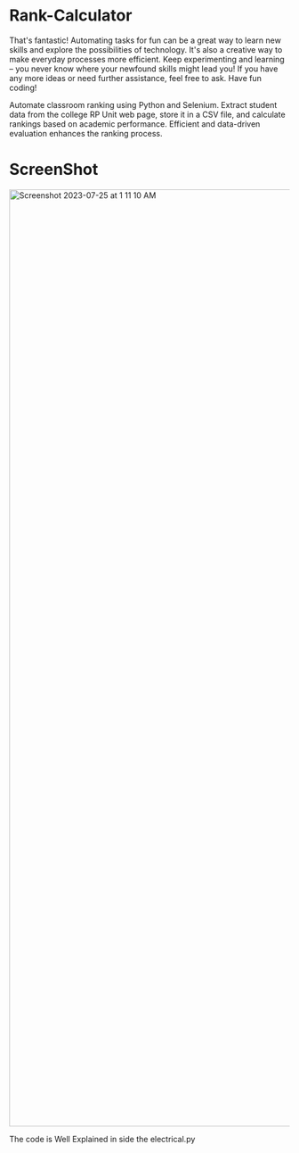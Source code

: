 # Rank-Calculator

That's fantastic! Automating tasks for fun can be a great way to learn new skills and explore the possibilities of technology. It's also a creative way to make everyday processes more efficient. Keep experimenting and learning – you never know where your newfound skills might lead you! If you have any more ideas or need further assistance, feel free to ask. Have fun coding!

Automate classroom ranking using Python and Selenium. Extract student data from the college RP Unit web page, store it in a CSV file, and calculate rankings based on academic performance. Efficient and data-driven evaluation enhances the ranking process.

# ScreenShot

<img width="1680" alt="Screenshot 2023-07-25 at 1 11 10 AM" src="https://github.com/azhankamil/Rank-Calculator/assets/79698742/b7669dc0-1038-4c33-8c57-072a60428dd8">

The code is Well Explained in side the electrical.py

